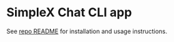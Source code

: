 # SimpleX Chat CLI app

See [repo README](../../README.md#zap-quick-installation-of-a-terminal-app) for installation and usage instructions.
